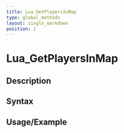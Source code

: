```yaml
---
title: Lua_GetPlayersInMap
type: global_methods
layout: single_markdown
position: 1
---
```


# Lua_GetPlayersInMap

## Description

## Syntax

## Usage/Example


